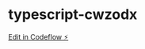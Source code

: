 # typescript-cwzodx

[Edit in Codeflow ⚡️](https://stackblitz.com/~/github.com/yuicyber/typescript-cwzodx)